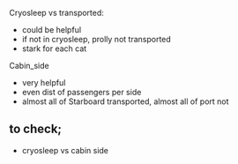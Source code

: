 Cryosleep vs transported:
- could be helpful
- if not in cryosleep, prolly not transported
- stark for each cat

Cabin_side
- very helpful
- even dist of passengers per side
- almost all of Starboard transported, almost all of port not

## to check;
- cryosleep vs cabin side